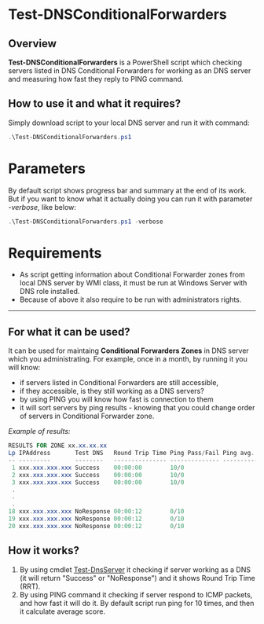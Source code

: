 # Test-DNSConditionalForwarders
## Overview
**Test-DNSConditionalForwarders** is a PowerShell script which checking servers listed in DNS Conditional Forwarders for working as an DNS server and measuring how fast they reply to PING command. 
## How to use it and what it requires?
Simply download script to your local DNS server and run it with command:
```powershell
.\Test-DNSConditionalForwarders.ps1
```
# Parameters
By default script shows progress bar and summary at the end of its work. But if you want to know what it actually doing you can run it with parameter *-verbose*, like below:
```powershell
.\Test-DNSConditionalForwarders.ps1 -verbose
```
# Requirements
* As script getting information about Conditional Forwarder zones from local DNS server by WMI class, it must be run at Windows Server with DNS role installed.  
* Because of above it also require to be run with administrators rights. 
---
## For what it can be used?
It can be used for maintaing **Conditional Forwarders Zones** in DNS server which you administrating. 
For example, once in a month, by running it you will know:
* if servers listed in Conditional Forwarders are still accessible,
* if they accessible, is they still working as a DNS servers?
* by using PING you will know how fast is connection to them
* it will sort servers by ping results - knowing that you could change order of servers in Conditional Forwarder zone.

*Example of results:*
```powershell
RESULTS FOR ZONE xx.xx.xx.xx
Lp IPAddress       Test DNS   Round Trip Time Ping Pass/Fail Ping avg. time (ms)
-- ---------       --------   --------------- -------------- -------------------
 1 xxx.xxx.xxx.xxx Success    00:00:00        10/0                             3
 2 xxx.xxx.xxx.xxx Success    00:00:00        10/0                           6,2
 3 xxx.xxx.xxx.xxx Success    00:00:00        10/0                           8,7
 .
 .
 .
18 xxx.xxx.xxx.xxx NoResponse 00:00:12        0/10                           n/d
19 xxx.xxx.xxx.xxx NoResponse 00:00:12        0/10                           n/d
20 xxx.xxx.xxx.xxx NoResponse 00:00:12        0/10                           n/d
```
## How it works?
1. By using cmdlet [Test-DnsServer](https://docs.microsoft.com/en-us/powershell/module/dnsserver/test-dnsserver?view=win10-ps) it checking if server working as a DNS (it will return "Success" or "NoResponse") and it shows Round Trip Time (RRT). 
2. By using PING command it checking if server respond to ICMP packets, and how fast it will do it. By default script run ping for 10 times, and then it calculate average score.
